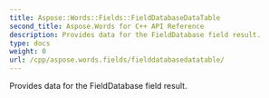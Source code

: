 ```yaml
---
title: Aspose::Words::Fields::FieldDatabaseDataTable
second_title: Aspose.Words for C++ API Reference
description: Provides data for the FieldDatabase field result. 
type: docs
weight: 0
url: /cpp/aspose.words.fields/fielddatabasedatatable/
---
```


Provides data for the FieldDatabase field result. 

